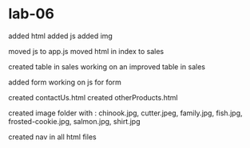 # lab-06
added html
added js
added img

moved js to app.js
moved html in index to sales

created table in sales
working on an improved table in sales

added form
working on js for form

created contactUs.html
created otherProducts.html

created image folder with : chinook.jpg, cutter.jpeg, family.jpg, fish.jpg,
frosted-cookie.jpg, salmon.jpg, shirt.jpg

created nav in all html files